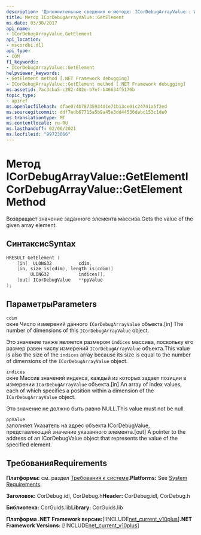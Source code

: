 ```yaml
---
description: 'Дополнительные сведения о методе: ICorDebugArrayValue:: WebMethod'
title: Метод ICorDebugArrayValue::GetElement
ms.date: 03/30/2017
api_name:
- ICorDebugArrayValue.GetElement
api_location:
- mscordbi.dll
api_type:
- COM
f1_keywords:
- ICorDebugArrayValue::GetElement
helpviewer_keywords:
- GetElement method [.NET Framework debugging]
- ICorDebugArrayValue::GetElement method [.NET Framework debugging]
ms.assetid: 7ac3cba5-c282-402e-b7ef-b46634f5176b
topic_type:
- apiref
ms.openlocfilehash: dfae074b78735934d1e71b13ce01c24741a5f2ed
ms.sourcegitcommit: ddf7edb67715a5b9a45e3dd44536dabc153c1de0
ms.translationtype: MT
ms.contentlocale: ru-RU
ms.lasthandoff: 02/06/2021
ms.locfileid: "99723066"
---
```

# <a name="icordebugarrayvaluegetelement-method"></a><span data-ttu-id="bb54b-103">Метод ICorDebugArrayValue::GetElement</span><span class="sxs-lookup"><span data-stu-id="bb54b-103">ICorDebugArrayValue::GetElement Method</span></span>

<span data-ttu-id="bb54b-104">Возвращает значение заданного элемента массива.</span><span class="sxs-lookup"><span data-stu-id="bb54b-104">Gets the value of the given array element.</span></span>  
  
## <a name="syntax"></a><span data-ttu-id="bb54b-105">Синтаксис</span><span class="sxs-lookup"><span data-stu-id="bb54b-105">Syntax</span></span>  
  
```cpp  
HRESULT GetElement (  
    [in]  ULONG32          cdim,  
    [in, size_is(cdim), length_is(cdim)]
         ULONG32           indices[],  
    [out] ICorDebugValue   **ppValue  
);  
```  
  
## <a name="parameters"></a><span data-ttu-id="bb54b-106">Параметры</span><span class="sxs-lookup"><span data-stu-id="bb54b-106">Parameters</span></span>  

 `cdim`  
 <span data-ttu-id="bb54b-107">окне Число измерений данного `ICorDebugArrayValue` объекта.</span><span class="sxs-lookup"><span data-stu-id="bb54b-107">[in] The number of dimensions of this `ICorDebugArrayValue` object.</span></span>  
  
 <span data-ttu-id="bb54b-108">Это значение также является размером `indices` массива, поскольку его размер равен числу измерений `ICorDebugArrayValue` объекта.</span><span class="sxs-lookup"><span data-stu-id="bb54b-108">This value is also the size of the `indices` array because its size is equal to the number of dimensions of the `ICorDebugArrayValue` object.</span></span>  
  
 `indices`  
 <span data-ttu-id="bb54b-109">окне Массив значений индекса, каждый из которых задает позиции в измерении `ICorDebugArrayValue` объекта.</span><span class="sxs-lookup"><span data-stu-id="bb54b-109">[in] An array of index values, each of which specifies a position within a dimension of the `ICorDebugArrayValue` object.</span></span>  
  
 <span data-ttu-id="bb54b-110">Это значение не должно быть равно NULL.</span><span class="sxs-lookup"><span data-stu-id="bb54b-110">This value must not be null.</span></span>  
  
 `ppValue`  
 <span data-ttu-id="bb54b-111">заполняет Указатель на адрес объекта ICorDebugValue, представляющий значение указанного элемента.</span><span class="sxs-lookup"><span data-stu-id="bb54b-111">[out] A pointer to the address of an ICorDebugValue object that represents the value of the specified element.</span></span>  
  
## <a name="requirements"></a><span data-ttu-id="bb54b-112">Требования</span><span class="sxs-lookup"><span data-stu-id="bb54b-112">Requirements</span></span>  

 <span data-ttu-id="bb54b-113">**Платформы:** см. раздел [Требования к системе](../../get-started/system-requirements.md).</span><span class="sxs-lookup"><span data-stu-id="bb54b-113">**Platforms:** See [System Requirements](../../get-started/system-requirements.md).</span></span>  
  
 <span data-ttu-id="bb54b-114">**Заголовок:** CorDebug.idl, CorDebug.h</span><span class="sxs-lookup"><span data-stu-id="bb54b-114">**Header:** CorDebug.idl, CorDebug.h</span></span>  
  
 <span data-ttu-id="bb54b-115">**Библиотека:** CorGuids.lib</span><span class="sxs-lookup"><span data-stu-id="bb54b-115">**Library:** CorGuids.lib</span></span>  
  
 <span data-ttu-id="bb54b-116">**Платформа .NET Framework версии:**[!INCLUDE[net_current_v10plus](../../../../includes/net-current-v10plus-md.md)]</span><span class="sxs-lookup"><span data-stu-id="bb54b-116">**.NET Framework Versions:** [!INCLUDE[net_current_v10plus](../../../../includes/net-current-v10plus-md.md)]</span></span>
